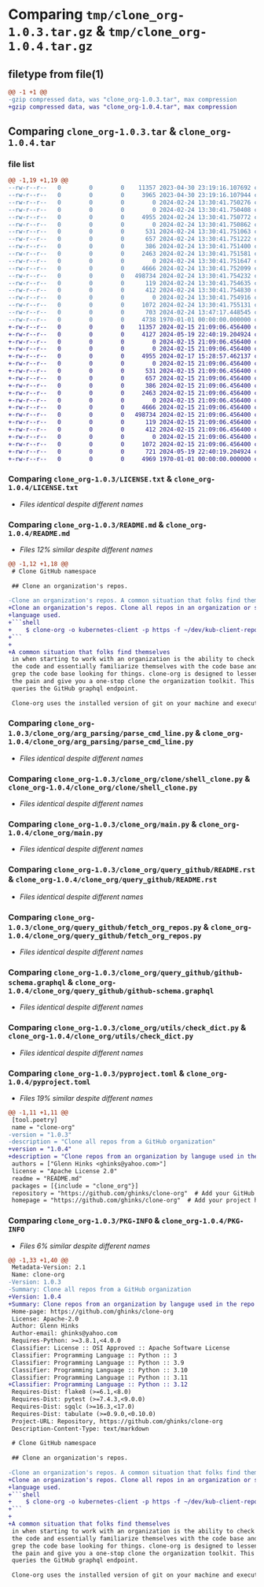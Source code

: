 # Comparing `tmp/clone_org-1.0.3.tar.gz` & `tmp/clone_org-1.0.4.tar.gz`

## filetype from file(1)

```diff
@@ -1 +1 @@
-gzip compressed data, was "clone_org-1.0.3.tar", max compression
+gzip compressed data, was "clone_org-1.0.4.tar", max compression
```

## Comparing `clone_org-1.0.3.tar` & `clone_org-1.0.4.tar`

### file list

```diff
@@ -1,19 +1,19 @@
--rw-r--r--   0        0        0    11357 2023-04-30 23:19:16.107692 clone_org-1.0.3/LICENSE.txt
--rw-r--r--   0        0        0     3965 2023-04-30 23:19:16.107944 clone_org-1.0.3/README.md
--rw-r--r--   0        0        0        0 2024-02-24 13:30:41.750276 clone_org-1.0.3/clone_org/__init__.py
--rw-r--r--   0        0        0        0 2024-02-24 13:30:41.750408 clone_org-1.0.3/clone_org/arg_parsing/__init__.py
--rw-r--r--   0        0        0     4955 2024-02-24 13:30:41.750772 clone_org-1.0.3/clone_org/arg_parsing/parse_cmd_line.py
--rw-r--r--   0        0        0        0 2024-02-24 13:30:41.750862 clone_org-1.0.3/clone_org/clone/__init__.py
--rw-r--r--   0        0        0      531 2024-02-24 13:30:41.751063 clone_org-1.0.3/clone_org/clone/shell_clone.py
--rw-r--r--   0        0        0      657 2024-02-24 13:30:41.751222 clone_org-1.0.3/clone_org/main.py
--rw-r--r--   0        0        0      386 2024-02-24 13:30:41.751400 clone_org-1.0.3/clone_org/query_github/.graphqlconfig
--rw-r--r--   0        0        0     2463 2024-02-24 13:30:41.751581 clone_org-1.0.3/clone_org/query_github/README.rst
--rw-r--r--   0        0        0        0 2024-02-24 13:30:41.751647 clone_org-1.0.3/clone_org/query_github/__init__.py
--rw-r--r--   0        0        0     4666 2024-02-24 13:30:41.752099 clone_org-1.0.3/clone_org/query_github/fetch_org_repos.py
--rw-r--r--   0        0        0   498734 2024-02-24 13:30:41.754232 clone_org-1.0.3/clone_org/query_github/github-schema.graphql
--rw-r--r--   0        0        0      119 2024-02-24 13:30:41.754635 clone_org-1.0.3/clone_org/query_github/org-repos-count.graphql
--rw-r--r--   0        0        0      412 2024-02-24 13:30:41.754830 clone_org-1.0.3/clone_org/query_github/org-repos.graphql
--rw-r--r--   0        0        0        0 2024-02-24 13:30:41.754916 clone_org-1.0.3/clone_org/utils/__init__.py
--rw-r--r--   0        0        0     1072 2024-02-24 13:30:41.755131 clone_org-1.0.3/clone_org/utils/check_dict.py
--rw-r--r--   0        0        0      703 2024-02-24 13:47:17.448545 clone_org-1.0.3/pyproject.toml
--rw-r--r--   0        0        0     4738 1970-01-01 00:00:00.000000 clone_org-1.0.3/PKG-INFO
+-rw-r--r--   0        0        0    11357 2024-02-15 21:09:06.456400 clone_org-1.0.4/LICENSE.txt
+-rw-r--r--   0        0        0     4127 2024-05-19 22:40:19.204924 clone_org-1.0.4/README.md
+-rw-r--r--   0        0        0        0 2024-02-15 21:09:06.456400 clone_org-1.0.4/clone_org/__init__.py
+-rw-r--r--   0        0        0        0 2024-02-15 21:09:06.456400 clone_org-1.0.4/clone_org/arg_parsing/__init__.py
+-rw-r--r--   0        0        0     4955 2024-02-17 15:28:57.462137 clone_org-1.0.4/clone_org/arg_parsing/parse_cmd_line.py
+-rw-r--r--   0        0        0        0 2024-02-15 21:09:06.456400 clone_org-1.0.4/clone_org/clone/__init__.py
+-rw-r--r--   0        0        0      531 2024-02-15 21:09:06.456400 clone_org-1.0.4/clone_org/clone/shell_clone.py
+-rw-r--r--   0        0        0      657 2024-02-15 21:09:06.456400 clone_org-1.0.4/clone_org/main.py
+-rw-r--r--   0        0        0      386 2024-02-15 21:09:06.456400 clone_org-1.0.4/clone_org/query_github/.graphqlconfig
+-rw-r--r--   0        0        0     2463 2024-02-15 21:09:06.456400 clone_org-1.0.4/clone_org/query_github/README.rst
+-rw-r--r--   0        0        0        0 2024-02-15 21:09:06.456400 clone_org-1.0.4/clone_org/query_github/__init__.py
+-rw-r--r--   0        0        0     4666 2024-02-15 21:09:06.456400 clone_org-1.0.4/clone_org/query_github/fetch_org_repos.py
+-rw-r--r--   0        0        0   498734 2024-02-15 21:09:06.456400 clone_org-1.0.4/clone_org/query_github/github-schema.graphql
+-rw-r--r--   0        0        0      119 2024-02-15 21:09:06.456400 clone_org-1.0.4/clone_org/query_github/org-repos-count.graphql
+-rw-r--r--   0        0        0      412 2024-02-15 21:09:06.456400 clone_org-1.0.4/clone_org/query_github/org-repos.graphql
+-rw-r--r--   0        0        0        0 2024-02-15 21:09:06.456400 clone_org-1.0.4/clone_org/utils/__init__.py
+-rw-r--r--   0        0        0     1072 2024-02-15 21:09:06.456400 clone_org-1.0.4/clone_org/utils/check_dict.py
+-rw-r--r--   0        0        0      721 2024-05-19 22:40:19.204924 clone_org-1.0.4/pyproject.toml
+-rw-r--r--   0        0        0     4969 1970-01-01 00:00:00.000000 clone_org-1.0.4/PKG-INFO
```

### Comparing `clone_org-1.0.3/LICENSE.txt` & `clone_org-1.0.4/LICENSE.txt`

 * *Files identical despite different names*

### Comparing `clone_org-1.0.3/README.md` & `clone_org-1.0.4/README.md`

 * *Files 12% similar despite different names*

```diff
@@ -1,12 +1,18 @@
 # Clone GitHub namespace
 
 ## Clone an organization's repos.
 
-Clone an organization's repos. A common situation that folks find themselves
+Clone an organization's repos. Clone all repos in an organization or some by 
+language used. 
+```shell
+    $ clone-org -o kubernetes-client -p https -f ~/dev/kub-client-repos -l python,go
+```
+
+A common situation that folks find themselves
 in when starting to work with an organization is the ability to check out all
 the code and essentially familiarize themselves with the code base and even
 grep the code base looking for things. clone-org is designed to lessen
 the pain and give you a one-stop clone the organization toolkit. This module
 queries the GitHub graphql endpoint.
 
 Clone-org uses the installed version of git on your machine and executes shell
```

### Comparing `clone_org-1.0.3/clone_org/arg_parsing/parse_cmd_line.py` & `clone_org-1.0.4/clone_org/arg_parsing/parse_cmd_line.py`

 * *Files identical despite different names*

### Comparing `clone_org-1.0.3/clone_org/clone/shell_clone.py` & `clone_org-1.0.4/clone_org/clone/shell_clone.py`

 * *Files identical despite different names*

### Comparing `clone_org-1.0.3/clone_org/main.py` & `clone_org-1.0.4/clone_org/main.py`

 * *Files identical despite different names*

### Comparing `clone_org-1.0.3/clone_org/query_github/README.rst` & `clone_org-1.0.4/clone_org/query_github/README.rst`

 * *Files identical despite different names*

### Comparing `clone_org-1.0.3/clone_org/query_github/fetch_org_repos.py` & `clone_org-1.0.4/clone_org/query_github/fetch_org_repos.py`

 * *Files identical despite different names*

### Comparing `clone_org-1.0.3/clone_org/query_github/github-schema.graphql` & `clone_org-1.0.4/clone_org/query_github/github-schema.graphql`

 * *Files identical despite different names*

### Comparing `clone_org-1.0.3/clone_org/utils/check_dict.py` & `clone_org-1.0.4/clone_org/utils/check_dict.py`

 * *Files identical despite different names*

### Comparing `clone_org-1.0.3/pyproject.toml` & `clone_org-1.0.4/pyproject.toml`

 * *Files 19% similar despite different names*

```diff
@@ -1,11 +1,11 @@
 [tool.poetry]
 name = "clone-org"
-version = "1.0.3"
-description = "Clone all repos from a GitHub organization"
+version = "1.0.4"
+description = "Clone repos from an organization by languge used in the repo"
 authors = ["Glenn Hinks <ghinks@yahoo.com>"]
 license = "Apache License 2.0"
 readme = "README.md"
 packages = [{include = "clone_org"}]
 repository = "https://github.com/ghinks/clone-org"  # Add your GitHub repository URL here
 homepage = "https://github.com/ghinks/clone-org"  # Add your project homepage URL here
```

### Comparing `clone_org-1.0.3/PKG-INFO` & `clone_org-1.0.4/PKG-INFO`

 * *Files 6% similar despite different names*

```diff
@@ -1,33 +1,40 @@
 Metadata-Version: 2.1
 Name: clone-org
-Version: 1.0.3
-Summary: Clone all repos from a GitHub organization
+Version: 1.0.4
+Summary: Clone repos from an organization by languge used in the repo
 Home-page: https://github.com/ghinks/clone-org
 License: Apache-2.0
 Author: Glenn Hinks
 Author-email: ghinks@yahoo.com
 Requires-Python: >=3.8.1,<4.0.0
 Classifier: License :: OSI Approved :: Apache Software License
 Classifier: Programming Language :: Python :: 3
 Classifier: Programming Language :: Python :: 3.9
 Classifier: Programming Language :: Python :: 3.10
 Classifier: Programming Language :: Python :: 3.11
+Classifier: Programming Language :: Python :: 3.12
 Requires-Dist: flake8 (>=6.1,<8.0)
 Requires-Dist: pytest (>=7.4.3,<9.0.0)
 Requires-Dist: sgqlc (>=16.3,<17.0)
 Requires-Dist: tabulate (>=0.9.0,<0.10.0)
 Project-URL: Repository, https://github.com/ghinks/clone-org
 Description-Content-Type: text/markdown
 
 # Clone GitHub namespace
 
 ## Clone an organization's repos.
 
-Clone an organization's repos. A common situation that folks find themselves
+Clone an organization's repos. Clone all repos in an organization or some by 
+language used. 
+```shell
+    $ clone-org -o kubernetes-client -p https -f ~/dev/kub-client-repos -l python,go
+```
+
+A common situation that folks find themselves
 in when starting to work with an organization is the ability to check out all
 the code and essentially familiarize themselves with the code base and even
 grep the code base looking for things. clone-org is designed to lessen
 the pain and give you a one-stop clone the organization toolkit. This module
 queries the GitHub graphql endpoint.
 
 Clone-org uses the installed version of git on your machine and executes shell
```

